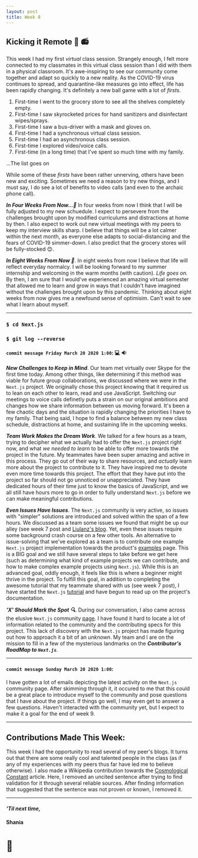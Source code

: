 ```yaml
---
layout: post
title: Week 8
---
```


## Kicking it Remote :no_bell: :radio:

This week I had my first *virtual* class session. Strangely enough, I felt more connected to my classmates in this virtual class session than I did with them in a physical classroom. It's awe-inspiring to see our community come together and adapt so quickly to a new reality. As the COVID-19 virus continues to spread, and quarantine-like measures go into effect, life has been rapidly changing. It's definitely a new ball game with a lot of *firsts*.

1. First-time I went to the grocery store to see all the shelves completely empty.
1. First-time I saw skyrocketed prices for hand sanitizers and disinfectant wipes/sprays.
1. First-time I saw a bus-driver with a mask and gloves on.
1. First-time I had a synchronous virtual class session.
1. First-time I had an asynchronous class session. 
1. First-time I explored video/voice calls.
1. First-time (in a long time) that I've spent so much time with my family.
 
...The list goes on

While some of these *firsts* have been rather unnerving, others have been new and exciting. Sometimes we need a reason to try new things, and I must say, I do see a lot of benefits to video calls (and even to the archaic phone call). 

***In Four Weeks From Now...:crystal_ball:*** 
In four weeks from now I think that I will be fully adjusted to my new schuedule. I expect to persevere from the challenges brought upon by modified curriculums and distractions at home by then. I also expect to work out new virtual meetings with my peers to keep my interview skills sharp. I believe that things will be a lot calmer within the next month, as everyone else adapts to social-distancing and the fears of COVID-19 simmer-down. I also predict that the grocery stores will be fully-stocked :blush:.

***In Eight Weeks From Now :crystal_ball:***. 
In eight weeks from now I believe that life will reflect everyday normalcy. I will be looking forward to my summer internship and welcoming in the warm months (with caution). *Life goes on.* By then, I am sure that I would've experienced an amazing virtual semester that allowed me to learn and grow in ways that I couldn't have imagined without the challenges brought upon by this pandemic. Thinking about eight weeks from now gives me a newfound sense of optimisim. Can't wait to see what I learn about myself.



<!-- Continue to chronicle your activities related to the project on which you are now working, in detail. Treat the blog as its name's derivation implies.
This week has been eventful, and it has greatly impacted everyone's lives. For you as students it has a different impact than it does for others, and it has an impact on our plans for this course. Write about how it has changed things for you, and as an interesting exercise, write how you think the situation will be in four weeks and in eight weeks. -->

---

### `$ cd Next.js`
### `$ git log --reverse`


#### `commit message Friday March 20 2020 1:00`: :computer: :sound:
***New Challenges to Keep in Mind***. Our team met virtually over Skype for the first time today. Among other things, like determining if this method was viable for future group collaborations, we discussed where we were in the `Next.js` project. We originally chose this project knowing that it required us to lean on each other to learn, read and use JavaScript. Switching our meetings to voice calls definetly puts a strain on our original ambitions and changes how we share information between us moving forward. It's been a few chaotic days and the situation is rapidly changing the priorities I have to my family. That being said, I hope to find a balance between my new class schedule, distractions at home, and sustaining life in the upcoming weeks.

***Team Work Makes the Dream Work***. We talked for a few hours as a team, trying to decipher what we actually had to offer the `Next.js` project right now, and what *we needed to learn* to be able to offer more towards the project in the future. My teammates have been super amazing and active in this process. They go out of their way to share resources, and *actually* learn more about the project to contribute to it. They have inspired me to devote even more time towards this project. The effort that they have put into the project so far should not go unnoticed or unappreciated. They have dedicated hours of their time just to know the basics of JavaScript, and we all still have hours more to go in order to fully understand `Next.js` before we can make meaningful contributions. 

***Even Issues Have Issues***. The `Next.js` community is very active, so issues with "simpler" solutions are introduced and solved within the span of a few hours. We discussed as a team some issues we found that might be up our alley (see week 7 post and [Liulanz's blog](https://hunter-college-ossd-spr-2020.github.io/liulanz-weekly/). Yet, even these issues require some background crash course on a few other tools. An alternative to issue-solving that we've explored as a team is to contribute one example `Next.js` project implementation towards the product's [examples](https://github.com/zeit/next.js/tree/canary/examples) page. This is a BIG goal and we still have several steps to take before we get here (such as determining what kind of example projects we can contribute, and how to make complex example projects using `Next.js`). While this is an advanced goal, oddly enough, it feels like this is where a beginner might thrive in the project. To fulfill this goal, in addition to completing the awesome tutorial that my teammate shared with us (see week 7 post), I have started the `Next.js` [tutorial](https://nextjs.org/learn/basics/getting-started) and have begun to read up on the project's documentation. 

***'X' Should Mark the Spot :mag:***. During our conversation, I also came across the elusive `Next.js` community [page](https://spectrum.chat/next-js/general/can-next-js-be-a-part-of-zeit-community~f97a3fb2-5d4f-4d96-b8c7-7fc50e5f4401). I have found it hard to locate a lot of information related to the community and the contributing specs for this project. This lack of discovery with the `Next.js` project has made figuring out how to approach it a bit of an *unknown*. My team and I are on the mission to fill in a few of the mysterious landmarks on the ***Contributor's RoadMap to `Next.js`***. 

---

#### `commit message Sunday March 20 2020 1:00`: 
I have gotten a lot of emails depicting the latest activity on the `Next.js` community page. After skimming through it, it occured to me that this could be a great place to introduce myself to the community and pose questions that I have about the project. If things go well, I may even get to answer a few questions. Haven't interacted with the community yet, but I expect to make it a goal for the end of week 9.

---

## Contributions Made This Week:
This week I had the opportunity to read several of my peer's blogs. It turns out that there are some really cool and talented people in the class (as if any of my experiences with my peers thus far have led me to believe otherwise).
I also made a Wikipedia contribution towards the [Cosmological Constant](https://en.wikipedia.org/wiki/Cosmological_constant) article. Here, I removed an uncited sentence after trying to find validation for it through several reliable sources. After finding information that suggested that the sentence was not proven or known, I removed it.

--- 
#### *'Til next time,*
#### Shania
# :mushroom: